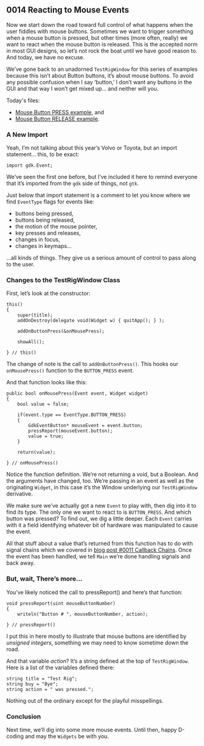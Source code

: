 ## 0014 Reacting to Mouse Events

Now we start down the road toward full control of what happens when the user fiddles with mouse buttons. Sometimes we want to trigger something when a mouse button is pressed, but other times (more often, really) we want to react when the mouse button is released. This is the accepted norm in most GUI designs, so let’s not rock the boat until we have good reason to. And today, we have no excuse.

We’ve gone back to an unadorned `TestRigWindow` for this series of examples because this isn’t about Button buttons, it’s about mouse buttons. To avoid any possible confusion when I say ‘button,’ I don’t want any buttons in the GUI and that way I won’t get mixed up… and neither will you.

Today's files:

- [Mouse Button PRESS example](https://github.com/rontarrant/gtkDcoding/blob/master/005_mouse/mouse_005_01_press.d), and
- [Mouse Button RELEASE example](https://github.com/rontarrant/gtkDcoding/blob/master/005_mouse/mouse_005_02_release.d).

### A New Import

Yeah, I’m not talking about this year’s Volvo or Toyota, but an import statement… this, to be exact:

	import gdk.Event;

We’ve seen the first one before, but I’ve included it here to remind everyone that it’s imported from the `gdk` side of things, not `gtk`.

Just below that import statement is a comment to let you know where we find `EventType` flags for events like:

- buttons being pressed,
- buttons being released,
- the motion of the mouse pointer,
- key presses and releases,
- changes in focus,
- changes in keymaps…

…all kinds of things. They give us a serious amount of control to pass along to the user.

### Changes to the TestRigWindow Class

First, let’s look at the constructor:

	this()
	{
		super(title);
		addOnDestroy(delegate void(Widget w) { quitApp(); } );
		
		addOnButtonPress(&onMousePress);
		
		showAll();
		
	} // this()

The change of note is the call to `addOnButtonPress()`. This hooks our `onMousePress()` function to the `BUTTON_PRESS` event.

And that function looks like this:

	public bool onMousePress(Event event, Widget widget)
	{
		bool value = false;
		
		if(event.type == EventType.BUTTON_PRESS)
		{
			GdkEventButton* mouseEvent = event.button;
			pressReport(mouseEvent.button);
			value = true;
		}

		return(value);
		
	} // onMousePress()

Notice the function definition. We’re not returning a void, but a Boolean. And the arguments have changed, too. We’re passing in an event as well as the originating `Widget`, in this case it’s the Window underlying our `TestRigWindow` derivative.

We make sure we’ve actually got a new `Event` to play with, then dig into it to find its type. The only one we want to react to is `BUTTON_PRESS`. And which button was pressed? To find out, we dig a little deeper. Each `Event` carries with it a field identifying whatever bit of hardware was manipulated to cause the event.

All that stuff about a value that’s returned from this function has to do with signal chains which we covered in [blog post #0011 Callback Chains](http://gtkdcoding.com/2019/02/12/0011-callback-chains.html). Once the event has been handled, we tell `Main` we’re done handling signals and back away.

### But, wait, There’s more...

You’ve likely noticed the call to pressReport() and here’s that function:

	void pressReport(uint mouseButtonNumber)
	{
		writeln("Button # ", mouseButtonNumber, action);

	} // pressReport()

I put this in here mostly to illustrate that mouse buttons are identified by *unsigned integers*, something we may need to know sometime down the road.

And that variable *action*? It’s a string defined at the top of `TestRigWindow`. Here is a list of the variables defined there:

	string title = "Test Rig";
	string buy = "Bye";
	string action = " was pressed.";

Nothing out of the ordinary except for the playful misspellings.

### Conclusion

Next time, we’ll dig into some more mouse events. Until then, happy D-coding and may the `Widgets` be with you.

